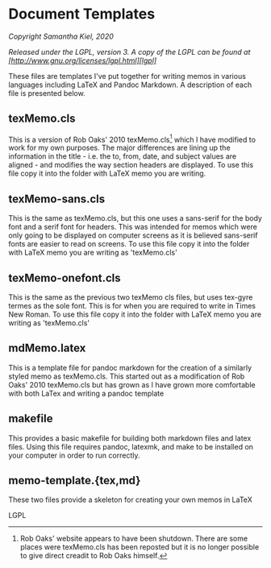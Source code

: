 # Document Templates

_Copyright Samantha Kiel, 2020_

_Released under the LGPL, version 3. A copy of the LGPL can be found at
[http://www.gnu.org/licenses/lgpl.html][lgpl]_

These files are templates I've put together for writing memos in various
languages including LaTeX and Pandoc Markdown. A description of each file is 
presented below.

## texMemo.cls

This is a version of Rob Oaks' 2010 texMemo.cls[^1] which I have modified to 
work for my own purposes. The major differences are lining up the information in
the title - i.e. the to, from, date, and subject values are aligned - and
modifies the way section headers are displayed. To use this file copy it into 
the folder with LaTeX memo you are writing.

## texMemo-sans.cls

This is the same as texMemo.cls, but this one uses a sans-serif for the body 
font and a serif font for headers. This was intended for memos which were only
going to be displayed on computer screens as it is believed sans-serif fonts are
easier to read on screens. To use this file copy it into the folder with LaTeX
memo you are writing as  'texMemo.cls'

## texMemo-onefont.cls

This is the same as the previous two texMemo cls files, but uses tex-gyre termes
as the sole font. This is for when you are required to write in Times New Roman.
To use this file copy it into the folder with LaTeX memo you are writing as 
'texMemo.cls'


## mdMemo.latex

This is a template file for pandoc markdown for the creation of a similarly 
styled memo as texMemo.cls. This started out as a modification of Rob Oaks' 2010
texMemo.cls but has grown as I have grown more comfortable with both LaTex and 
writing a pandoc template

## makefile

This provides a basic makefile for building both markdown files and latex files.
Using this file requires pandoc, latexmk, and make to be installed on your 
computer in order to run correctly. 

## memo-template.\{tex,md\}

These two files provide a skeleton for creating your own memos in LaTeX

[^1]: Rob Oaks' website appears to have been shutdown. There are some places 
were texMemo.cls has been reposted but it is no longer possible to give direct
creadit to Rob Oaks himself.

[lgpl]: http://www.gnu.org/licenses/lgpl.html 
  LGPL